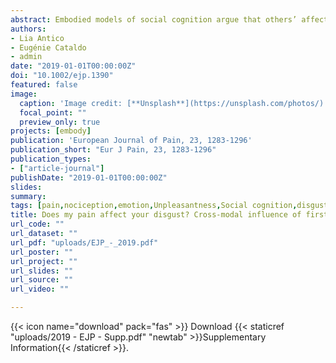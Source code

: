 ```yaml
---
abstract: Embodied models of social cognition argue that others’ affective states are processed by re-enacting a sensory-specific representation of the same state in the observer. However, neuroimaging studies suggest that a reliable part of the representation shared between self and others is supramodal and relates to dimensions such as Unpleasantness or arousal, common to qualitatively different experiences. Here we investigated whether representations of first-hand pain and disgust influenced the subsequent evaluation of facial expressions in Modality-specific fashion, or in terms of Unpleasantness or arousal. Thirty volunteers were subjected to thermal painful and olfactory disgusting events, and subsequently were asked to classify computer-generated faces expressing pain (characterized by high Unpleasantness and arousal), disgust (high Unpleasantness and low arousal), surprise (low Unpleasantness and high arousal) and hybrid combinations thereof. Thermal and olfactory events were associated with comparable Unpleasantness ratings and heart rate (but stronger galvanic response was found for painful temperatures). Furthermore, we found that the appraisal of facial expressions was biased by the prior stimulus, with more frequent pain classifications following thermal stimuli, and more frequent disgust classifications following olfactory stimuli. Critically, this modulation was cross-modal in nature, as each first-hand stimulation influenced in comparable fashion facial traits diagnostic of both pain and disgust, without instead generalizing to features of surprise. Overall, these data support the presence of shared coding between one's aversive experiences and the appraisal of others’ facial responses, which is best describable as supramodal representation of the Unpleasantness of the experience. These results extend previous findings about common representational coding between the experience of first-hand and others’ pain. In particular, they highlight that reliable part of the information shared is supramodal in nature and relates to a broad dimension of Unpleasantness common also to painless aversive states such as disgust.
authors:
- Lia Antico
- Eugénie Cataldo
- admin
date: "2019-01-01T00:00:00Z"
doi: "10.1002/ejp.1390"
featured: false
image: 
  caption: 'Image credit: [**Unsplash**](https://unsplash.com/photos/)'
  focal_point: ""
  preview_only: true
projects: [embody]
publication: 'European Journal of Pain, 23, 1283-1296'
publication_short: "Eur J Pain, 23, 1283-1296"
publication_types:
- ["article-journal"]
publishDate: "2019-01-01T00:00:00Z"
slides: 
summary:
tags: [pain,nociception,emotion,Unpleasantness,Social cognition,disgust,Facial expressions,face processing,emotion expression,Electrophysiology,Skin Conductance Response,olfaction,sequential-task paradigm]
title: Does my pain affect your disgust? Cross-modal influence of first-hand aversive experiences in the appraisal of others' facial expressions
url_code: ""
url_dataset: ""
url_pdf: "uploads/EJP_-_2019.pdf"
url_poster: ""
url_project: ""
url_slides: ""
url_source: ""
url_video: ""

---
```


{{< icon name="download" pack="fas" >}} Download {{< staticref "uploads/2019 - EJP - Supp.pdf" "newtab" >}}Supplementary Information{{< /staticref >}}.